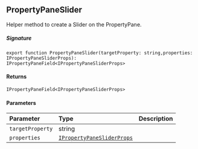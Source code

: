 ## PropertyPaneSlider

Helper method to create a Slider on the PropertyPane.

##### Signature
`export function PropertyPaneSlider(targetProperty: string,properties: IPropertyPaneSliderProps): IPropertyPaneField<IPropertyPaneSliderProps>`

#### Returns
`IPropertyPaneField<IPropertyPaneSliderProps>`

#### Parameters


| Parameter	   | Type    | Description |
|:-------------|:---------------|:------------|
| `targetProperty`    | string |  |
| `properties`    | [`IPropertyPaneSliderProps`](IPropertyPaneSliderProps.md) |  |

